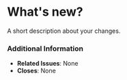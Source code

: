 # What's new?

A short description about your changes.

### Additional Information

- **Related Issues**: None
- **Closes**: None
